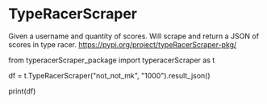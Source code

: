 # TypeRacerScraper
Given a username and quantity of scores. Will scrape and return a JSON of scores in type racer. https://pypi.org/project/typeRacerScraper-pkg/

from typeracerScraper_package import typeracerScraper as t

df = t.TypeRacerScraper("not_not_mk", "1000").result_json()

print(df)
